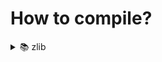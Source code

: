 # How to compile?

<details>
<summary> 📚 zlib </summary>

### Windows

`gcc -O2 -o libzlib.dll -shared zlib/*.c`

### Linux

`gcc -O2 -o libzlib.so -shared -fPIC zlib/*.c`

The compilation was also tested on clang.

</details>